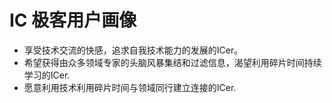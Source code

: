 # IC 极客用户画像

<!--
IC 技术的更新速度快，需要不断拓宽视野，开拓眼界，这样必然会给每一位带来机遇。新工具和新工艺不断出现，AI 也跃跃欲试，每一位ICer 都已经是终生学习着，IC 极客做的是更稳固分享着和参与者之间的联系。
-->

- 享受技术交流的快感，追求自我技术能力的发展的ICer。
- 希望获得由众多领域专家的头脑风暴集结和过滤信息，渴望利用碎片时间持续学习的ICer.
- 愿意利用技术利用碎片时间与领域同行建立连接的ICer.
